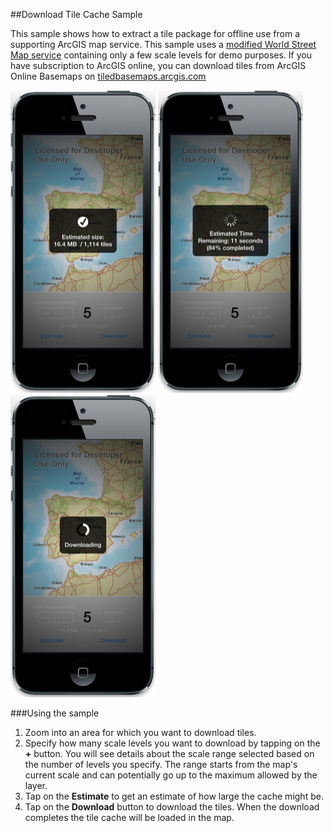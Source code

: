 ##Download Tile Cache Sample 

This sample shows how to extract a tile package for offline use from a supporting ArcGIS map service. This sample uses a [modified World Street Map service](http://sampleserver6.arcgisonline.com/arcgis/rest/services/World_Street_Map/MapServer) containing only a few scale levels for demo purposes. If you have subscription to ArcGIS online, you can download tiles from ArcGIS Online Basemaps on  [tiledbasemaps.arcgis.com](http://tiledbasemaps.arcgis.com)

![Initial Scene](image.png "Initial Scene")
![](image2.png)
![](image3.png)

###Using the sample
1. Zoom into an area for which you want to download tiles.
2. Specify how many scale levels you want to download by tapping on the **+** button. You will see  details about the scale range selected based on the number of levels you specify. The range starts from the map's current scale and can potentially go up to the maximum allowed by the layer. 
3. Tap on the **Estimate** to get an estimate of how large the cache might be.
4. Tap on the **Download** button to download the tiles. When the download completes the tile cache will be loaded in the map.



